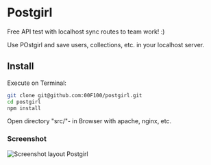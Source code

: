 # Postgirl

Free API test with localhost sync routes to team work! :)

Use POstgirl and save users, collections, etc. in your localhost server.

## Install

Execute on Terminal:

```sh
git clone git@github.com:00F100/postgirl.git
cd postgirl
npm install
```

Open directory "src/"- in Browser with apache, nginx, etc.

### Screenshot

![Screenshot layout Postgirl](https://raw.githubusercontent.com/00F100/postgirl/master/screenshot.png)